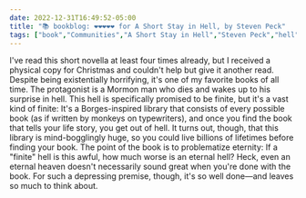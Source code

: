 ---date: 2022-12-31T16:49:52-05:00title: "📚 bookblog: ❤️❤️❤️❤️❤️ for A Short Stay in Hell, by Steven Peck"tags: ["book","Communities","A Short Stay in Hell","Steven Peck","hell","heaven","eternity"]---I've read this short novella at least four times already, but I received a physical copy for Christmas and couldn't help but give it another read. Despite being existentially horrifying, it's one of my favorite books of all time. The protagonist is a Mormon man who dies and wakes up to his surprise in hell. This hell is specifically promised to be finite, but it's a vast kind of finite: It's a Borges-inspired library that consists of every possible book (as if written by monkeys on typewriters), and once you find the book that tells your life story, you get out of hell.  It turns out, though, that this library is mind-bogglingly huge, so you could live billions of lifetimes before finding your book. The point of the book is to problematize eternity: If a "finite" hell is this awful, how much worse is an eternal hell? Heck, even an eternal heaven doesn't necessarily sound great when you're done with the book. For such a depressing premise, though, it's so well done—and leaves so much to think about.